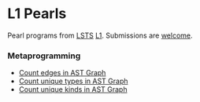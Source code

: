 # L1 Pearls
Pearl programs from [LSTS](https://github.com/andrew-johnson-4/LSTS) [L1](https://andrew-johnson-4.github.io/lsts-tutorial/). Submissions are [welcome](https://github.com/andrew-johnson-4/L1Pearls/blob/main/CONTRIBUTING.md).

### Metaprogramming

- [Count edges in AST Graph](https://github.com/andrew-johnson-4/L1Pearls/blob/main/ast_graph_edge_count.tlc)
- [Count unique types in AST Graph](https://github.com/andrew-johnson-4/L1Pearls/blob/main/unique_type_count.tlc)
- [Count unique kinds in AST Graph](https://github.com/andrew-johnson-4/L1Pearls/blob/main/unique_kind_count.tlc)
